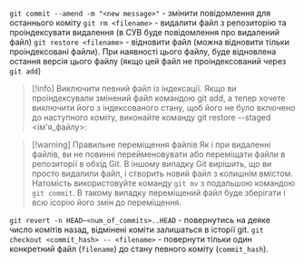 `git commit --amend -m "<new message>"` - змінити повідомлення для останнього коміту
`git rm <filename>` - видалити файл з репозиторію та проіндексувати видалення (в СУВ буде повідомлення про видалений файл)
`git restore <filename>` - відновити файл (можна відновити тільки проіндексовані файли). При наявності цього файлу, буде відновлена остання версія цього файлу (якщо цей файл не проіндексований через `git add`)

> [!info] Виключити певний файл із індексації.
Якщо ви проіндексували змінений файл командою git add, а тепер хочете виключити його з індексованого стану, щоб його не було включено до наступного коміту, виконайте команду git restore --staged <ім'я_файлу>:

> [!warning] Правильне переміщення файлів
Як і при видаленні файлів, ви не повинні перейменовувати або переміщати файли в репозиторії в обхід Git. В іншому випадку Git вирішить, що ви просто видалили файл, і створить новий файл з колишнім вмістом. Натомість використовуйте команду `git mv` з подальшою командою `git commit`. В такому випадку переміщений файл буде зберігати і всю ісорію його змін до переміщення.

`git revert -n HEAD~<num_of_commits>..HEAD` - повернутись на деяке число комітів назад, відмінені коміти залишаться в історії git.
`git checkout <commit_hash> -- <filename>` - повернути тільки один конкретний файл (`filename`) до стану певного коміту (`commit_hash`).